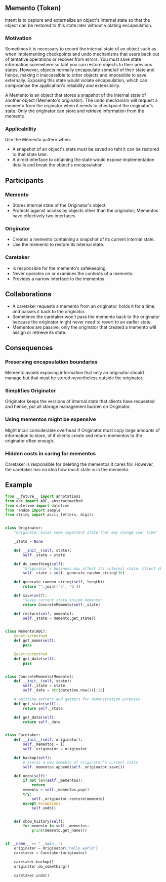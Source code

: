 ## Memento (Token)

Intent is to capture and externalize an object's internal state so that the object can be restored to this state later without violating encapsulation.

### Motivation

Sometimes it is necessary to record the internal state of an object such as when implementing checkpoints and undo mechanisms that users back out of tentative operations or recover from errors. You must save state information somewhere so taht you can restore objects to their previous states. However, objects normally encapsulate some/all of their state and hence, making it inaccessible to other objects and impossible to save externally. Exposing this state would violate encapsulation, which can compromise the application's reliability and extensibility.

A Memento is an object that stores a snapshot of the internal state of another object (Memento's originator). The undo mechanism will request a memento from the orginator when it needs to checkpoint the originator's state. Only the originator can store and retrieve information from the memento.

### Applicability

Use the Memento pattern when:

- A snapshot of an object's state must be saved so taht it can be restored to that state later.
- A direct interface to obtaining the state would expose implementation details and break the object's encapsulation.

## Participants

### Memento

- Stores internal state of the Originator's object.
- Protects against access by objects other than the originator; Mementos have effectively two interfaces.

### Originator

- Creates a memento containing a snapshot of its current internal state.
- Use the memento to restore its internal state.

### Caretaker

- Is responsible for the memento's safekeeping.
- Never operates on or examines the contents of a memento.
- Provides a narrow interface to the mementos.

## Collaborations

- A caretaker requests a memento from an originator, holds it for a time, and passes it back to the originator.
- Sometimes the caretaker won't pass the memento back to the originator because the originator might never need to revert to an earlier state.
- Mementos are passive; only the originator that created a memento will assign or retrieve its state.

## Consequences

### Preserving encapsulation boundaries

Memento avoids exposing information that only an originator should manage but that must be stored nevertheless outside the originator.

### Simplifies Originator

Originator keeps the versions of internal state that clients have requested and hence, put all storage management burden on Originator.

### Using mementos might be expensive

Might incur considerable overhead if Originator must copy large amounts of information to store, of if clients create and return mementos to the originator often enough.

### Hidden costs in caring for mementos

Caretaker is responsible for deleting the mementos it cares for. However, the caretaker has no idea how much state is in the memento.

## Example

```py
from __future__ import annotations
from abc import ABC, abstractmethod
from datetime import datetime
from random import sample
from string import ascii_letters, digits


class Originator:
    "Originator holds some important state that may change over time"

    _state = None

    def __init__(self, state):
        self._state = state

    def do_something(self):
        "Originator's business may affect its internal state. Client should backup state before launching methods of business logic via save() method"
        self._state = self._generate_random_string(30)

    def generate_random_string(self, length):
        return "".join(['a', 'b'])

    def save(self):
        "Saves current state inside memento"
        return ConcreteMemento(self._state)

    def restore(self, memento):
        self._state = memento.get_state()


class Memento(ABC):
    @abstractmethod
    def get_name(self):
        pass

    @abstractmethod
    def get_date(self):
        pass


class ConcreteMemento(Memento):
    def __init__(self, state):
        self._state = state
        self._date = str(datetime.now())[:19]

    # omitting setters and getters for demonstration purposes
    def get_state(self):
        return self._state

    def get_date(self):
        return self._date


class Caretaker:
    def __init__(self, originator):
        self._mementos = []
        self._originator = originator

    def backup(self):
        # Stores a new memento of originator's current state
        self._mementos.append(self._originator.save())

    def undo(self):
        if not len(self._mementos):
            return
        memento = self._mementos.pop()
        try:
            self._originator.restore(memento)
        except Exception:
            self.undo()


    def show_history(self):
        for memento in self._mementos:
            print(memento.get_name())


if __name__ == "__main__":
    originator = Originator('hello world')
    caretaker = Caretaker(originator)

    caretaker.backup()
    originator.do_something()

    caretaker.undo()
```

